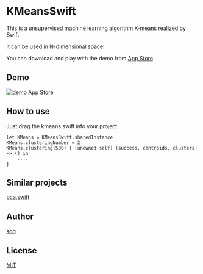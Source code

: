 # KMeansSwift

This is a unsupervised machine learning algorithm K-means realized by Swift

It can be used in N-dimensional space!

You can download and play with the demo from [App Store](https://itunes.apple.com/us/app/k-means-an-unsupervised-machine-learning-algorithm/id1070820122)

Demo
------
![demo](https://github.com/sdq/kmeans,swift/blob/master/demo.gif)
[App Store](https://itunes.apple.com/us/app/k-means-an-unsupervised-machine-learning-algorithm/id1070820122)


How to use
------
Just drag the kmeans.swift into your project.

```
let KMeans = KMeansSwift.sharedInstance
KMeans.clusteringNumber = 2
KMeans.clustering(500) { [unowned self] (success, centroids, clusters) -> () in
    ....
}
```

Similar projects
------
[pca.swift](https://github.com/sdq/pca.swift)

Author
------
[sdq](http://shidanqing.net)

License
-------
[MIT](https://opensource.org/licenses/MIT)
